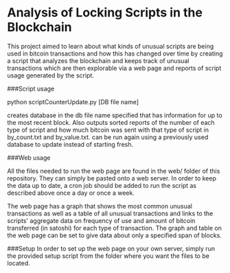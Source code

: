 # Analysis of Locking Scripts in the Blockchain

This project aimed to learn about what kinds of unusual scripts are being used in bitcoin transactions and how this has changed over time by creating a script that analyzes the blockchain and keeps track of unusual transactions which are then explorable via a web page and reports of script usage generated by the script.



###Script usage

python scriptCounterUpdate.py [DB file name]

creates database in the db file name specified that has information for up to the most recent block. Also outputs sorted reports of the number of each type of script and how much bitcoin was sent with that type of script in by_count.txt and by_value.txt. can be run again using a previously used database to update instead of starting fresh.


###Web usage

All the files needed to run the web page are found in the web/ folder of this repository. They can simply be pasted onto a web server. In order to keep the data up to date, a cron job should be added to run the script as described above once a day or once a week.

The web page has a graph that shows the most common unusual transactions as well as a table of all unusual transactions and links to the scripts' aggregate data on frequency of use and amount of bitcoin transferred (in satoshi) for each type of transaction. The graph and table on the web page can be set to give data about only a specified span of blocks.

###Setup
In order to set up the web page on your own server, simply run the provided setup script from the folder where you want the files to be located.
